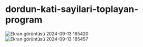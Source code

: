 # dordun-kati-sayilari-toplayan-program
![Ekran görüntüsü 2024-09-13 165420](https://github.com/user-attachments/assets/cbead166-aa6b-4f41-8ab6-910491539633)
![Ekran görüntüsü 2024-09-13 165457](https://github.com/user-attachments/assets/5e4c8a25-6192-4430-a5b4-2b24c6e47e64)
